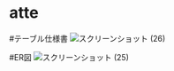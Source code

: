 # atte
#テーブル仕様書
![スクリーンショット (26)](https://github.com/mymnsd/atte/assets/158548441/b3e75988-685a-4bd9-b714-8de5429aed8e)

#ER図
![スクリーンショット (25)](https://github.com/mymnsd/atte/assets/158548441/074d6c66-cfbb-4651-8533-530b22ec11ec)

